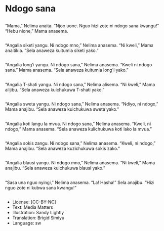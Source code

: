 # Ndogo sana

##
“Mama,” Nelima anaita.
“Njoo uone. Nguo hizi zote ni ndogo sana kwangu!”
“Hebu nione,” Mama anasema.

##
“Angalia siketi yangu. Ni ndogo mno,” Nelima anasema.
“Ni kweli,” Mama anaitikia.
“Sela anaweza kuitumia siketi yako.”

##
“Angalia long'i yangu. Ni ndogo sana,” Nelima anasema.
“Kweli ni ndogo sana.” Mama anasema.
“Sela anaweza kuitumia long'i yako.”

##
“Angalia T-shati yangu. Ni ndogo sana,” Nelima alisema.
“Ni kweli,” Mama alijibu.
“Sela anaweza kuichukuwa T-shati yako.”

##
“Angalia sweta yangu. Ni ndogo sana,” Nelima anasema.
“Ndiyo, ni ndogo,” Mama anajibu.
“Sela anaweza kuichukuwa sweta yako.”

##
“Angalia koti langu la mvua. Ni ndogo sana,” Nelima
anasema.
“Kweli, ni ndogo,” Mama anasema.
“Sela anaweza kulichukuwa koti lako la mvua.”

##
“Angalia sokis zangu. Ni ndogo sana,” Nelima anasema.
“Kweli, ni ndogo,” Mama anajibu.
“Sela anaweza kuzichukuwa sokis zako.”

##
“Angalia blausi yangu. Ni ndogo mno,” Nelima anasema.
“Ni kweli,” Mama anajibu.
“Sela anaweza kuichukuwa blausi yako.”

##
“Sasa una nguo nyingi,” Nelima anasema.
“La! Hasha!” Sela anajibu.
“Hizi nguo zote ni kubwa sana kwangu!”

##
* License: [CC-BY-NC]
* Text: Media Matters
* Illustration: Sandy Lightly
* Translation: Brigid Simiyu
* Language: sw
